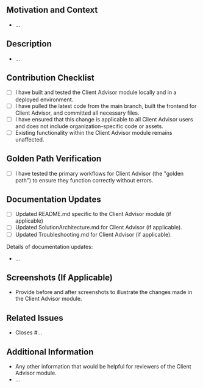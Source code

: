 ## Motivation and Context
<!-- Describe the purpose of the changes being proposed for the Client Advisor module. What problem does it solve or functionality does it add? -->
* ...

## Description
<!-- Provide a detailed description of the changes. Include any relevant information, such as design decisions, architectural considerations, and dependencies specific to Client Advisor. -->
* ...

## Contribution Checklist
- [ ] I have built and tested the Client Advisor module locally and in a deployed environment.
- [ ] I have pulled the latest code from the main branch, built the frontend for Client Advisor, and committed all necessary files.
- [ ] I have ensured that this change is applicable to all Client Advisor users and does not include organization-specific code or assets.
- [ ] Existing functionality within the Client Advisor module remains unaffected.

## Golden Path Verification
- [ ] I have tested the primary workflows for Client Advisor (the "golden path") to ensure they function correctly without errors.

## Documentation Updates
<!-- Mark one with an "x" and provide details if applicable. -->
- [ ] Updated README.md specific to the Client Advisor module (if applicable)
- [ ] Updated SolutionArchitecture.md for Client Advisor (if applicable).
- [ ] Updated Troubleshooting.md for Client Advisor (if applicable).

Details of documentation updates:
* ...

## Screenshots (If Applicable)
* Provide before and after screenshots to illustrate the changes made in the Client Advisor module.

## Related Issues
<!-- List any related issues or tickets for the Client Advisor module. -->
* Closes #...

## Additional Information
* Any other information that would be helpful for reviewers of the Client Advisor module.
* ...